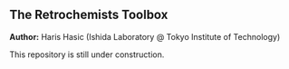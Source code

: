 ## The Retrochemists Toolbox
**Author:** Haris Hasic (Ishida Laboratory @ Tokyo Institute of Technology) 

This repository is still under construction.